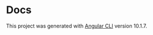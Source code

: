 # Docs

This project was generated with [Angular CLI](https://github.com/angular/angular-cli) version 10.1.7.

